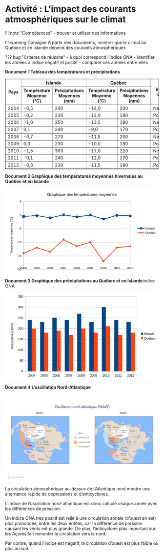 # Activité : L’impact des courants atmosphériques sur le climat

!!! note "Compétences"
    - trouver et utiliser des informations

!!! warning Consigne
    À partir des documents, montrer que le climat au Québec et en Islande dépend des courants atmosphériques

??? bug "Critères de réussite"
    - à quoi correspond l’indice ONA
    - identifier les années à indice négatif et positif
    - comparer ces années entre elles 



**Document 1 Tableau des températures et précipitations**

<table border="1">

  <thead>
    <tr>
      <th rowspan="2">Pays</th> 
      <th colspan="2">Islande</th>
      <th colspan="2">Québec</th>
      <th rowspan="2">indice ONA</th>
    </tr>
    <tr>
      <th>Température Moyenne (°C)</th>
      <th>Précipitations Moyennes (mm)</th>
      <th>Température Moyenne (°C)</th>
      <th>Précipitations Moyennes (mm)</th>
    </tr>
  </thead>
  <tbody>
    <tr>
      <td>2004</td>
      <td>-0,5</td>
      <td>240</td>
      <td>-14,0</td>
      <td>200</td>
      <td>Negative</td>
    </tr>
    <tr>
      <td>2005</td>
      <td>-0,2</td>
      <td>230</td>
      <td>-12,0</td>
      <td>180</td>
      <td>Positive</td>
    </tr>
    <tr> 
      <td>2006</td>
      <td>-1,0</td>
      <td>250</td>
      <td>-13,5</td>
      <td>190</td>
      <td>Negative</td>
    </tr>
    <tr>
      <td>2007</td>
      <td>0,1</td>
      <td>240</td>
      <td>-9,0</td>
      <td>170</td>
      <td>Positive</td>
    </tr>
    <tr>
      <td>2008</td>
      <td>-0,7</td>
      <td>270</td>
      <td>-11,5</td>
      <td>200</td>
      <td>Negative</td>
    </tr>
    <tr>
      <td>2009</td>
      <td>0,0</td>
      <td>230</td>
      <td>-10,0</td>
      <td>180</td>
      <td>Positive</td>
    </tr>
    <tr>
      <td>2010</td>
      <td>-1,5</td>
      <td>300</td>
      <td>-17,0</td>
      <td>210</td>
      <td>Negative</td>
    </tr>
    <tr>
      <td>2011</td>
      <td>-0,1</td>
      <td>240</td>
      <td>-12,0</td>
      <td>170</td>
      <td>Positive</td>
    </tr>
    <tr>
      <td>2012</td>
      <td>-0,3</td>
      <td>230</td>
      <td>-11,5</td>
      <td>180</td>
      <td>Positive</td>
    </tr>
  </tbody>
</table>





**Document 2 Graphique des températures moyennes hivernales au Québec et en Islande**

![](image.png)

**Document 3 Graphique des précipitations au Québec et en Islande**indice ONA

![](image-2.png)



**Document 4 L’oscillation Nord-Atlantique**

![](image-3.png)

La circulation atmosphérique au-dessus de l’Atlantique nord montre une alternance rapide de dépressions et d’anticyclones.

L’indice de l’oscillation nord-atlantique est donc calculé chaque année avec les différences de pression.

Un indice ONA très positif est relié à une circulation zonale (d’ouest en est) plus prononcée, entre les deux entités, car la différence de pression causant les vents est plus grande. De plus, l’anticyclone plus important sur les Açores fait remonter la circulation vers le nord.

Par contre, quand l’indice est négatif, la circulation d’ouest est plus faible ou plus au sud.
